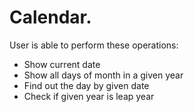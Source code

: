 # Calendar.

User is able to perform these operations:
- Show current date
- Show all days of month in a given year
- Find out the day by given date
- Check if given year is leap year